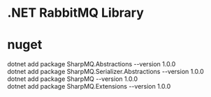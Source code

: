# .NET RabbitMQ Library<br>
# nuget<br>

dotnet add package SharpMQ.Abstractions --version 1.0.0<br>
dotnet add package SharpMQ.Serializer.Abstractions --version 1.0.0<br>
dotnet add package SharpMQ --version 1.0.0<br>
dotnet add package SharpMQ.Extensions --version 1.0.0<br>
